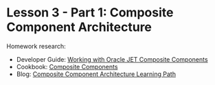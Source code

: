 # Lesson 3 - Part 1: Composite Component Architecture

Homework research:

   * Developer Guide: [Working with Oracle JET Composite Components](https://docs.oracle.com/middleware/jet410/jet/developer/GUID-A516B8F8-B6CC-4B89-9AD9-3667B1175E15.htm#JETDG-GUID-A516B8F8-B6CC-4B89-9AD9-3667B1175E15)
   * Cookbook: [Composite Components](http://www.oracle.com/webfolder/technetwork/jet/jetCookbook.html?component=composite&demo=basic)
   * Blog: [Composite Component Architecture Learning Path](https://blogs.oracle.com/groundside/cca)